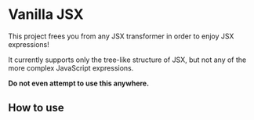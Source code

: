# Vanilla JSX

This project frees you from any JSX transformer in order to enjoy JSX expressions!

It currently supports only the tree-like structure of JSX, but not any of the more complex JavaScript expressions.

**Do not even attempt to use this anywhere.**

## How to use
